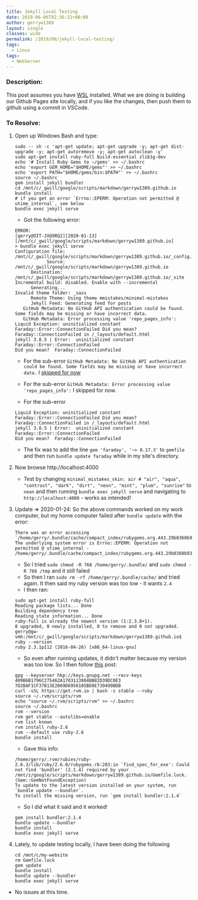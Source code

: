 ```yaml
---
title: Jekyll Local Testing
date: 2019-06-06T02:36:21+00:00
author: gerryw1389
layout: single
classes: wide
permalink: /2019/06/jekyll-local-testing/
tags:
  - Linux
tags:
  - WebServer
---
```

<!--more-->

### Description:

This post assumes you have [WSL](https://automationadmin.com/2017/09/windows-subsystem-for-linux-wsl/) installed. What we are doing is building our Github Pages site locally, and if you like the changes, then push them to github using a commit in VSCode.

### To Resolve:

1. Open up Windows Bash and type:

   ```shell
   sudo -- sh -c 'apt-get update; apt-get upgrade -y; apt-get dist-upgrade -y; apt-get autoremove -y; apt-get autoclean -y'
   sudo apt-get install ruby-full build-essential zlib1g-dev
   echo '# Install Ruby Gems to ~/gems' >> ~/.bashrc
   echo 'export GEM_HOME="$HOME/gems"' >> ~/.bashrc
   echo 'export PATH="$HOME/gems/bin:$PATH"' >> ~/.bashrc
   source ~/.bashrc
   gem install jekyll bundler
   cd /mnt/c/_gwill/google/scripts/markdown/gerryw1389.github.io
   bundle install
   # if you get an error `Errno::EPERM: Operation not permitted @ utime_internal`, see below
   bundle exec jekyll serve
   ```

   - Got the following error: 

   ```escape
   ERROR:
   [gerry@OIT-JXQ9RQ2][2020-01-13][/mnt/c/_gwill/google/scripts/markdown/gerryw1389.github.io]
   > bundle exec jekyll serve
   Configuration file: /mnt/c/_gwill/google/scripts/markdown/gerryw1389.github.io/_config.yml
               Source: /mnt/c/_gwill/google/scripts/markdown/gerryw1389.github.io
         Destination: /mnt/c/_gwill/google/scripts/markdown/gerryw1389.github.io/_site
   Incremental build: disabled. Enable with --incremental
         Generating...
   Invalid theme folder: _sass
         Remote Theme: Using theme mmistakes/minimal-mistakes
         Jekyll Feed: Generating feed for posts
      GitHub Metadata: No GitHub API authentication could be found. Some fields may be missing or have incorrect data.
      GitHub Metadata: Error processing value 'repo_pages_info':
   Liquid Exception: uninitialized constant Faraday::Error::ConnectionFailed Did you mean? Faraday::ConnectionFailed in /_layouts/default.html
   jekyll 3.8.5 | Error:  uninitialized constant Faraday::Error::ConnectionFailed
   Did you mean?  Faraday::ConnectionFailed
   ```

   - For the sub-error `GitHub Metadata: No GitHub API authentication could be found. Some fields may be missing or have incorrect data.` I [skipped for now](https://github.com/github/pages-gem/issues/399)


   - For the sub-error `GitHub Metadata: Error processing value 'repo_pages_info':` I skipped for now.

   - For the sub-error

   ```escape
   Liquid Exception: uninitialized constant Faraday::Error::ConnectionFailed Did you mean? Faraday::ConnectionFailed in /_layouts/default.html
   jekyll 3.8.5 | Error:  uninitialized constant Faraday::Error::ConnectionFailed
   Did you mean?  Faraday::ConnectionFailed
   ```

   - The fix was to add the line `gem 'faraday', '~> 0.17.3'` to `gemfile` and then run `bundle update faraday` while in my site's directory.

2. Now browse http://localhost:4000

   - Test by changing `minimal_mistakes_skin: air # "air", "aqua", "contrast", "dark", "dirt", "neon", "mint", "plum", "sunrise"` to `neon` and then running `bundle exec jekyll serve` and navigating to `http://localhost:4000` - works as intended!

3. Update => 2020-01-24: So the above commands worked on my work computer, but my home computer failed after `bundle update` with the error:

   ```escape
   There was an error accessing `/home/gerry/.bundle/cache/compact_index/rubygems.org.443.29b0360b937aa4d161703e6160654e47/versions`.
   The underlying system error is Errno::EPERM: Operation not permitted @ utime_internal -
   /home/gerry/.bundle/cache/compact_index/rubygems.org.443.29b0360b937aa4d161703e6160654e47/versions
   ```

   - So I tried `sudo chmod -R 766 /home/gerry/.bundle/` and `sudo chmod -R 766 /tmp` and it still failed
   - So then I ran `sudo rm -rf /home/gerry/.bundle/cache/` and tried again. It then said my ruby version was too low - it wants `2.4`
   - I then ran:

   ```shell
   sudo apt-get install ruby-full
   Reading package lists... Done
   Building dependency tree
   Reading state information... Done
   ruby-full is already the newest version (1:2.3.0+1).
   0 upgraded, 0 newly installed, 0 to remove and 0 not upgraded.
   gerry@gw-vmh:/mnt/c/_gwill/google/scripts/markdown/gerryw1389.github.io$ ruby --version
   ruby 2.3.1p112 (2016-04-26) [x86_64-linux-gnu]
   ```

   - So even after running updates, it didn't matter because my version was too low. So I then follow [this](https://vitux.com/how-to-install-latest-ruby-on-rails-on-ubuntu/) post:

   ```shell
   gpg --keyserver hkp://keys.gnupg.net --recv-keys 409B6B1796C275462A1703113804BB82D39DC0E3 7D2BAF1CF37B13E2069D6956105BD0E739499BDB
   curl -sSL https://get.rvm.io | bash -s stable --ruby
   source ~/.rvm/scripts/rvm
   echo "source ~/.rvm/scripts/rvm" >> ~/.bashrc
   source ~/.bashrc
   rvm --version
   rvm get stable --autolibs=enable
   rvm list known
   rvm install ruby-2.6
   rvm --default use ruby-2.6
   bundle install
   ```

   - Gave this info:

   ```escape
   /home/gerry/.rvm/rubies/ruby-2.6.3/lib/ruby/2.6.0/rubygems.rb:283:in `find_spec_for_exe': Could not find 'bundler' (2.1.4) required by your /mnt/z/google/scripts/markdown/gerryw1389.github.io/Gemfile.lock. (Gem::GemNotFoundException)
   To update to the latest version installed on your system, run `bundle update --bundler`.
   To install the missing version, run `gem install bundler:2.1.4`
   ```

   - So I did what it said and it worked!

   ```shell
   gem install bundler:2.1.4
   bundle update --bundler
   bundle install
   bundle exec jekyll serve
   ```

1. Lately, to update testing locally, I have been doing the following

   ```shell
   cd /mnt/c/my-website
   rm Gemfile.lock
   gem update
   bundle install
   bundle update --bundler
   bundle exec jekyll serve
   ```

- No issues at this time.